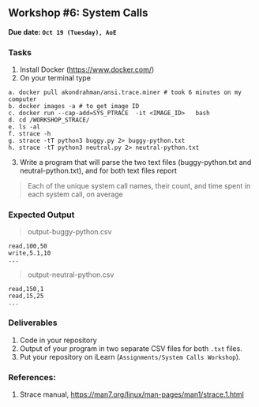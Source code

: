 ## Workshop #6: System Calls 

**Due date: `Oct 19 (Tuesday), AoE`**


### Tasks 

1. Install Docker (https://www.docker.com/)
2. On your terminal type 

```
a. docker pull akondrahman/ansi.trace.miner # took 6 minutes on my computer 
b. docker images -a # to get image ID
c. docker run --cap-add=SYS_PTRACE  -it <IMAGE_ID>   bash
d. cd /WORKSHOP_STRACE/ 
e. ls -al 
f. strace -h 
g. strace -tT python3 buggy.py 2> buggy-python.txt 
h. strace -tT python3 neutral.py 2> neutral-python.txt 	
```




3. Write a program that will parse the two text files (buggy-python.txt and neutral-python.txt), and for both text files report 

> Each of the unique system call names, their count, and time spent in each system call, on average 

### Expected Output

> output-buggy-python.csv
```
read,100,50
write,5.1,10
...
```

> output-neutral-python.csv
```
read,150,1
read,15,25
...
```

### Deliverables 

1. Code in your repository 
2. Output of your program in two separate CSV files for both `.txt` files. 
3. Put your repository on iLearn (`Assignments/System Calls Workshop`). 

### References: 

1. Strace manual, https://man7.org/linux/man-pages/man1/strace.1.html 